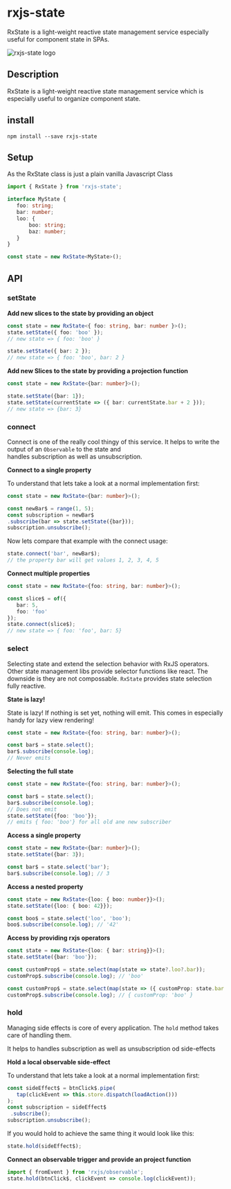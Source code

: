 # rxjs-state

RxState is a light-weight reactive state management service especially useful for component state in SPAs.

![rxjs-state logo](https://raw.githubusercontent.com/BioPhoton/ngx-rx/master/libs/rxjs-state/images/rxjs-state_logo.png)

## Description
RxState is a light-weight reactive state management service which is especially useful to organize component state.

## install

`npm install --save rxjs-state`


## Setup
As the RxState class is just a plain vanilla Javascript Class

 ```typescript
import { RxState } from 'rxjs-state';

interface MyState {
    foo: string;
    bar: number;
    loo: {
        boo: string;
        baz: number;
    }
}

const state = new RxState<MyState>();
```

## API

### setState

**Add new slices to the state by providing an object**

 ```typescript
const state = new RxState<{ foo: string, bar: number }>();
state.setState({ foo: 'boo' });
// new state => { foo: 'boo' }

state.setState({ bar: 2 });
// new state => { foo: 'boo', bar: 2 }
```

**Add new Slices to the state by providing a projection function**

```typescript
const state = new RxState<{bar: number}>();

state.setState({bar: 1});
state.setState(currentState => ({ bar: currentState.bar + 2 }));
// new state => {bar: 3}
```

### connect
Connect is one of the really cool thingy of this service.
It helps to write the output of an `Observable` to the state and  
handles subscription as well as unsubscription.

**Connect to a single property**

To understand that lets take a look at a normal implementation first:

 ```typescript
const state = new RxState<{bar: number}>();

const newBar$ = range(1, 5);
const subscription = newBar$
.subscribe(bar => state.setState({bar}));
subscription.unsubscribe();
```

Now lets compare that example with the connect usage:
 ```typescript
state.connect('bar', newBar$);
// the property bar will get values 1, 2, 3, 4, 5
```

**Connect multiple properties**

 ```typescript
const state = new RxState<{foo: string, bar: number}>();

const slice$ = of({
    bar: 5,
    foo: 'foo'
});
state.connect(slice$);
// new state => { foo: 'foo', bar: 5}
```

### select
Selecting state and extend the selection behavior with RxJS operators. 
Other state management libs provide selector functions like react. The downside is they are not compossable.
`RxState` provides state selection fully reactive.

**State is lazy!**

State is lazy! If nothing is set yet, nothing will emit.
This comes in especially handy for lazy view rendering!

 ```typescript
const state = new RxState<{foo: string, bar: number}>();

const bar$ = state.select();
bar$.subscribe(console.log);
// Never emits
```

**Selecting the full state**
 ```typescript
const state = new RxState<{foo: string, bar: number}>();

const bar$ = state.select();
bar$.subscribe(console.log);
// Does not emit
state.setState({foo: 'boo'});
// emits { foo: 'boo'} for all old ane new subscriber
```

**Access a single property**
 ```typescript
const state = new RxState<{bar: number}>();
state.setState({bar: 3});

const bar$ = state.select('bar');
bar$.subscribe(console.log); // 3
```

**Access a nested property**
 ```typescript
const state = new RxState<{loo: { boo: number}}>();
state.setState({loo: { boo: 42}});

const boo$ = state.select('loo', 'boo');
boo$.subscribe(console.log); // '42'
```

**Access by providing rxjs operators**
 ```typescript
const state = new RxState<{loo: { bar: string}}>();
state.setState({bar: 'boo'});

const customProp$ = state.select(map(state => state?.loo?.bar));
customProp$.subscribe(console.log); // 'boo'

const customProp$ = state.select(map(state => ({ customProp: state.bar })));
customProp$.subscribe(console.log); // { customProp: 'boo' }
```

### hold
Managing side effects is core of every application. 
The `hold` method takes care of handling them.

It helps to handles subscription as well as unsubscription od side-effects

**Hold a local observable side-effect**

To understand that lets take a look at a normal implementation first:

 ```typescript
const sideEffect$ = btnClick$.pipe(
    tap(clickEvent => this.store.dispatch(loadAction()))
);
const subscription = sideEffect$
  .subscribe(); 
subscription.unsubscribe();
```

If you would hold to achieve the same thing it would look like this:

 ```typescript
state.hold(sideEffect$);
```

**Connect an observable trigger and provide an project function**
 ```typescript
import { fromEvent } from 'rxjs/observable';
state.hold(btnClick$, clickEvent => console.log(clickEvent));
```

